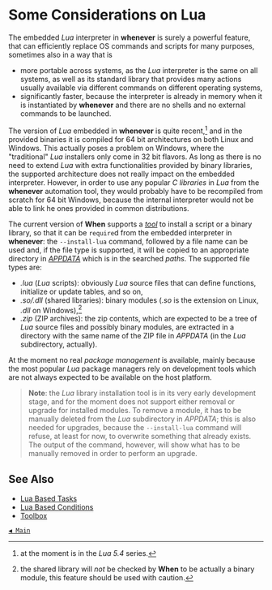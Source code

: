# Some Considerations on Lua

The embedded _Lua_ interpreter in **whenever** is surely a powerful feature, that can efficiently replace OS commands and scripts for many purposes, sometimes also in a way that is

* more portable across systems, as the _Lua_ interpreter is the same on all systems, as well as its standard library that provides many actions usually available via different commands on different operating systems,
* significantly faster, because the interpreter is already in memory when it is instantiated by **whenever** and there are no shells and no external commands to be launched.

The version of _Lua_ embedded in **whenever** is quite recent,[^1] and in the provided binaries it is compiled for 64 bit architectures on both Linux and Windows. This actually poses a problem on Windows, where the "traditional" _Lua_ installers only come in 32 bit flavors. As long as there is no need to extend _Lua_ with extra functionalities provided by binary libraries, the supported architecture does not really impact on the embedded interpreter. However, in order to use any popular _C libraries_ in _Lua_ from the **whenever** automation tool, they would probably have to be recompiled from scratch for 64 bit Windows, because the internal interpreter would not be able to link he ones provided in common distributions.

The current version of **When** supports a [_tool_](cli.md#toolbox) to install a script or a binary library, so that it can be `require`d from the embedded interpreter in **whenever**: the `--install-lua` command, followed by a file name can be used and, if the file type is supported, it will be copied to an appropriate directory in [_APPDATA_](appdata.md) which is in the searched _paths_. The supported file types are:

* _.lua_ (_Lua_ scripts): obviously _Lua_ source files that can define functions, initialize or update tables, and so on,
* _.so/.dll_ (shared libraries): binary modules (_.so_ is the extension on Linux, _.dll_ on Windows),[^2]
* _.zip_ (ZIP archives): the zip contents, which are expected to be a tree of _Lua_ source files and possibly binary modules, are extracted in a directory with the same name of the ZIP file in _APPDATA_ (in the _Lua_ subdirectory, actually).

At the moment no real _package management_ is available, mainly because the most popular _Lua_ package managers rely on development tools which are not always expected to be available on the host platform.

> **Note**: the _Lua_ library installation tool is in its very early development stage, and for the moment does not support either removal or upgrade for installed modules. To remove a module, it has to be manually deleted from the _Lua_ subdirectory in _APPDATA_; this is also needed for upgrades, because the `--install-lua` command will refuse, at least for now, to overwrite something that already exists. The output of the command, however, will show what has to be manually removed in order to perform an upgrade.


## See Also

* [Lua Based Tasks](tasks.md#lua-script)
* [Lua Based Conditions](cond_actionrelated.md#lua-script)
* [Toolbox](cli.md#toolbox)


[`◀ Main`](main.md)


[^1]: at the moment is in the _Lua 5.4_ series.
[^2]: the shared library will _not_ be checked by **When** to be actually a binary module, this feature should be used with caution.

